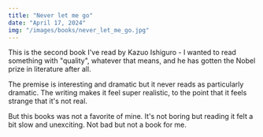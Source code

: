 ```yaml
---
title: "Never let me go"
date: "April 17, 2024"
img: "/images/books/never_let_me_go.jpg"
---
```


This is the second book I've read by Kazuo Ishiguro - I wanted to read something with "quality", whatever that means, and he has gotten the Nobel prize in literature after all.

The premise is interesting and dramatic but it never reads as particularly dramatic.
The writing makes it feel super realistic, to the point that it feels strange that it's not real. 

But this books was not a favorite of mine. 
It's not boring but reading it felt a bit slow and unexciting.
Not bad but not a book for me.